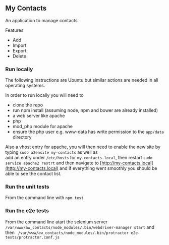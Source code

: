 ## My Contacts

An application to manage contacts 

Features
- Add 
- Import 
- Export
- Delete

### Run locally
The following instructions are Ubuntu but similar actions are needed in all operating systems. 
 
In order to run locally you will need to 
- clone the repo 
- run npm install (assuming node, npm and bower are already installed) 
- a web server like apache
- php
- mod_php module for apache 
- ensure the php user e.g. www-data has write permission to the `app/data` directory

Also a vhost entry for apache, you will then need to enable the new site by typing `sudo a2ensite my-contacts` as well as  
add an entry under `/etc/hosts` for `my-contacts.local`, then restart `sudo service apache2 restrt` 
and then navigate to [http://my-contacts.local](http://my-contacts.local) and if everything went smoothly 
you should be able to see the contact list.

### Run the unit tests 
From the command line with `npm test`

### Run the e2e tests
From the command line atart the selenium server `/var/www/aw_contacts/node_modules/.bin/webdriver-manager start` and then ` /var/www/aw_contacts/node_modules/.bin/protractor e2e-tests/protractor.conf.js`